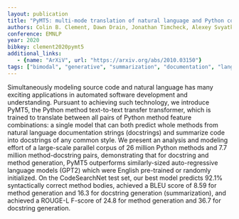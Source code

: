 ```yaml
---
layout: publication
title: "PyMT5: multi-mode translation of natural language and Python code with transformers"
authors: Colin B. Clement, Dawn Drain, Jonathan Timcheck, Alexey Svyatkovskiy, Neel Sundaresan
conference: EMNLP
year: 2020
bibkey: clement2020pymt5
additional_links:
   - {name: "ArXiV", url: "https://arxiv.org/abs/2010.03150"}
tags: ["bimodal", "generative", "summarization", "documentation", "language model", "pretraining", "pre-training"]
---
```

Simultaneously modeling source code and natural language has many exciting applications in automated software development and understanding. Pursuant to achieving such technology, we introduce PyMT5, the Python method text-to-text transfer transformer, which is trained to translate between all pairs of Python method feature combinations: a single model that can both predict whole methods from natural language documentation strings (docstrings) and summarize code into docstrings of any common style. We present an analysis and modeling effort of a large-scale parallel corpus of 26 million Python methods and 7.7 million method-docstring pairs, demonstrating that for docstring and method generation, PyMT5 outperforms similarly-sized auto-regressive language models (GPT2) which were English pre-trained or randomly initialized. On the CodeSearchNet test set, our best model predicts 92.1% syntactically correct method bodies, achieved a BLEU score of 8.59 for method generation and 16.3 for docstring generation (summarization), and achieved a ROUGE-L F-score of 24.8 for method generation and 36.7 for docstring generation.

